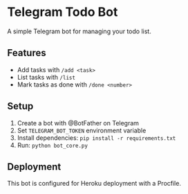 # Telegram Todo Bot

A simple Telegram bot for managing your todo list.

## Features
- Add tasks with `/add <task>`
- List tasks with `/list`
- Mark tasks as done with `/done <number>`

## Setup
1. Create a bot with @BotFather on Telegram
2. Set `TELEGRAM_BOT_TOKEN` environment variable
3. Install dependencies: `pip install -r requirements.txt`
4. Run: `python bot_core.py`

## Deployment
This bot is configured for Heroku deployment with a Procfile.
